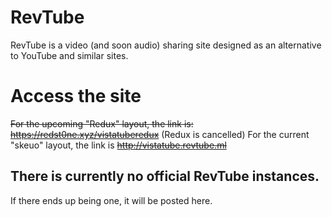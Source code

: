 # RevTube
RevTube is a video (and soon audio) sharing site designed as an alternative to YouTube and similar sites.
# Access the site 
~~For the upcoming "Redux" layout, the link is: https://redst0ne.xyz/vistatuberedux~~ (Redux is cancelled)
For the current "skeuo" layout, the link is ~~http://vistatube.revtube.ml~~ 
## There is currently no official RevTube instances.
If there ends up being one, it will be posted here.
